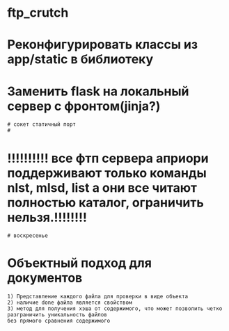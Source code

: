 # ftp_crutch

# Реконфигурировать классы из app/static в библиотеку

# Заменить flask на локальный сервер с фронтом(jinja?)
    # сокет статичный порт
    #

# !!!!!!!!!! все фтп сервера априори поддерживают только команды nlst, mlsd, list а они все читают полностью каталог, ограничить нельзя.!!!!!!!!
    # воскресенье

# Объектный подход для документов
    1) Представление каждого файла для проверки в виде объекта
    2) наличие done файла является свойством
    3) метод для получения хэша от содержимого, что может позволить четко разграничить уникальность файлов
    без прямого сравнения содержимого 
